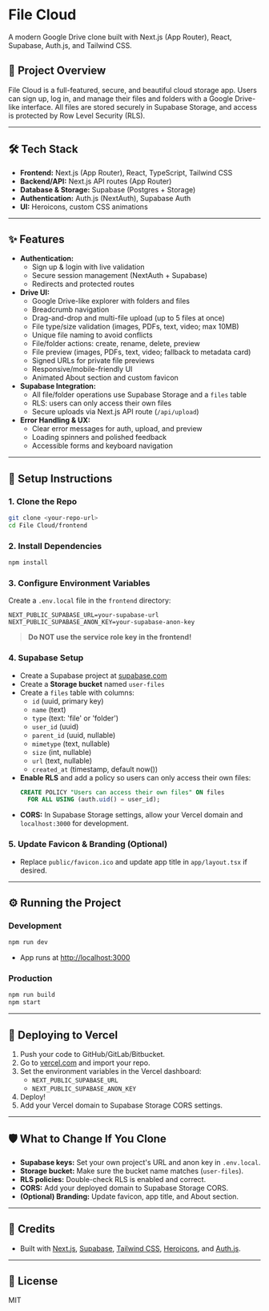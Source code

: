 # File Cloud

A modern Google Drive clone built with Next.js (App Router), React, Supabase, Auth.js, and Tailwind CSS.

## 🚀 Project Overview
File Cloud is a full-featured, secure, and beautiful cloud storage app. Users can sign up, log in, and manage their files and folders with a Google Drive-like interface. All files are stored securely in Supabase Storage, and access is protected by Row Level Security (RLS).

---

## 🛠️ Tech Stack
- **Frontend:** Next.js (App Router), React, TypeScript, Tailwind CSS
- **Backend/API:** Next.js API routes (App Router)
- **Database & Storage:** Supabase (Postgres + Storage)
- **Authentication:** Auth.js (NextAuth), Supabase Auth
- **UI:** Heroicons, custom CSS animations

---

## ✨ Features
- **Authentication:**
  - Sign up & login with live validation
  - Secure session management (NextAuth + Supabase)
  - Redirects and protected routes
- **Drive UI:**
  - Google Drive-like explorer with folders and files
  - Breadcrumb navigation
  - Drag-and-drop and multi-file upload (up to 5 files at once)
  - File type/size validation (images, PDFs, text, video; max 10MB)
  - Unique file naming to avoid conflicts
  - File/folder actions: create, rename, delete, preview
  - File preview (images, PDFs, text, video; fallback to metadata card)
  - Signed URLs for private file previews
  - Responsive/mobile-friendly UI
  - Animated About section and custom favicon
- **Supabase Integration:**
  - All file/folder operations use Supabase Storage and a `files` table
  - RLS: users can only access their own files
  - Secure uploads via Next.js API route (`/api/upload`)
- **Error Handling & UX:**
  - Clear error messages for auth, upload, and preview
  - Loading spinners and polished feedback
  - Accessible forms and keyboard navigation

---

## 📝 Setup Instructions

### 1. **Clone the Repo**
```bash
git clone <your-repo-url>
cd File Cloud/frontend
```

### 2. **Install Dependencies**
```bash
npm install
```

### 3. **Configure Environment Variables**
Create a `.env.local` file in the `frontend` directory:
```
NEXT_PUBLIC_SUPABASE_URL=your-supabase-url
NEXT_PUBLIC_SUPABASE_ANON_KEY=your-supabase-anon-key
```
> **Do NOT use the service role key in the frontend!**

### 4. **Supabase Setup**
- Create a Supabase project at [supabase.com](https://supabase.com/)
- Create a **Storage bucket** named `user-files`
- Create a `files` table with columns:
  - `id` (uuid, primary key)
  - `name` (text)
  - `type` (text: 'file' or 'folder')
  - `user_id` (uuid)
  - `parent_id` (uuid, nullable)
  - `mimetype` (text, nullable)
  - `size` (int, nullable)
  - `url` (text, nullable)
  - `created_at` (timestamp, default now())
- **Enable RLS** and add a policy so users can only access their own files:
  ```sql
  CREATE POLICY "Users can access their own files" ON files
    FOR ALL USING (auth.uid() = user_id);
  ```
- **CORS:** In Supabase Storage settings, allow your Vercel domain and `localhost:3000` for development.

### 5. **Update Favicon & Branding (Optional)**
- Replace `public/favicon.ico` and update app title in `app/layout.tsx` if desired.

---

## ⚙️ Running the Project

### Development
```bash
npm run dev
```
- App runs at [http://localhost:3000](http://localhost:3000)

### Production
```bash
npm run build
npm start
```

---

## 🚀 Deploying to Vercel
1. Push your code to GitHub/GitLab/Bitbucket.
2. Go to [vercel.com](https://vercel.com) and import your repo.
3. Set the environment variables in the Vercel dashboard:
   - `NEXT_PUBLIC_SUPABASE_URL`
   - `NEXT_PUBLIC_SUPABASE_ANON_KEY`
4. Deploy!
5. Add your Vercel domain to Supabase Storage CORS settings.

---

## 🛡️ What to Change If You Clone
- **Supabase keys:** Set your own project's URL and anon key in `.env.local`.
- **Storage bucket:** Make sure the bucket name matches (`user-files`).
- **RLS policies:** Double-check RLS is enabled and correct.
- **CORS:** Add your deployed domain to Supabase Storage CORS.
- **(Optional) Branding:** Update favicon, app title, and About section.

---

## 🙏 Credits
- Built with [Next.js](https://nextjs.org/), [Supabase](https://supabase.com/), [Tailwind CSS](https://tailwindcss.com/), [Heroicons](https://heroicons.com/), and [Auth.js](https://authjs.dev/).

---

## 📄 License
MIT
